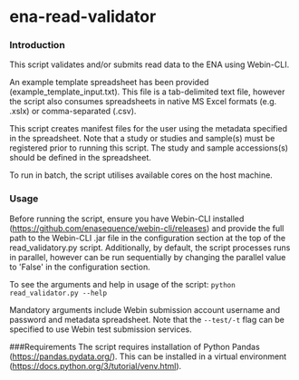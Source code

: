 # ena-read-validator
### Introduction
This script validates and/or submits read data to the ENA using Webin-CLI.

An example template spreadsheet has been provided (example_template_input.txt). This file is a tab-delimited text file, however the script also consumes spreadsheets in native MS Excel formats (e.g. .xslx) or comma-separated (.csv).

This script creates manifest files for the user using the metadata specified in the spreadsheet. Note that a study or studies and sample(s) must be registered prior to running this script. The study and sample accessions(s) should be defined in the spreadsheet.

To run in batch, the script utilises available cores on the host machine.

### Usage
Before running the script, ensure you have Webin-CLI installed (https://github.com/enasequence/webin-cli/releases) and provide the full path to the Webin-CLI .jar file in the configuration section at the top of the read_validatory.py script. Additionally, by default, the script processes runs in parallel, however can be run sequentially by changing the parallel value to 'False' in the configuration section. 

To see the arguments and help in usage of the script:
`python read_validator.py --help`

Mandatory arguments include Webin submission account username and password and metadata spreadsheet. Note that the `--test/-t` flag can be specified to use Webin test submission services.

###Requirements
The script requires installation of Python Pandas (https://pandas.pydata.org/). This can be installed in a virtual environment (https://docs.python.org/3/tutorial/venv.html).
